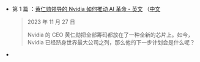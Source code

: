 - 第 1 篇 ：[黄仁勋领导的 Nvidia 如何推动 AI 革命 - 英文](https://www.newyorker.com/magazine/2023/12/04/how-jensen-huangs-nvidia-is-powering-the-ai-revolution) （[中文](https://baoyu.io/translations/new-yorker/how-jensen-huangs-nvidia-is-powering-the-ai-revolution)

  > 2023 年 11 月 27 日
  >
  > Nvidia 的 CEO 黄仁勋把全部筹码都放在了一种全新的芯片上。如今，Nvidia 已经跻身世界最大公司之列，那么他的下一步计划会是什么呢？

- 
